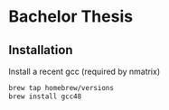 # Bachelor Thesis

## Installation
Install a recent gcc (required by nmatrix)

```bash
brew tap homebrew/versions
brew install gcc48
```
